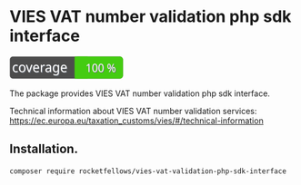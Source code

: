 # VIES VAT number validation php sdk interface

![Code Coverage Badge](./badge.svg)

The package provides VIES VAT number validation php sdk interface.

Technical information about VIES VAT number validation services: https://ec.europa.eu/taxation_customs/vies/#/technical-information

## Installation.

```shell
composer require rocketfellows/vies-vat-validation-php-sdk-interface
```

